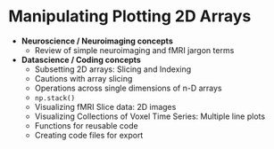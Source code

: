 # Manipulating Plotting 2D Arrays
- **Neuroscience / Neuroimaging concepts**
    - Review of simple neuroimaging and fMRI jargon terms
- **Datascience / Coding concepts**
    - Subsetting 2D arrays: Slicing and Indexing
    - Cautions with array slicing
    - Operations across single dimensions of n-D arrays
    - `np.stack()`    
    - Visualizing fMRI Slice data: 2D images
    - Visualizing Collections of Voxel Time Series: Multiple line plots
    - Functions for reusable code
    - Creating code files for export
